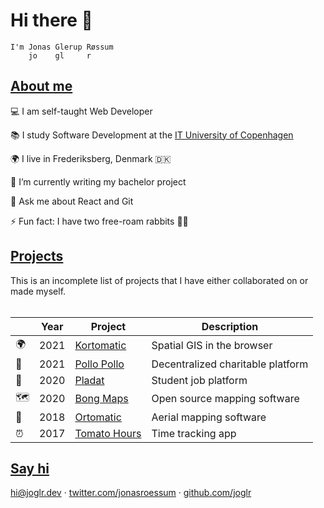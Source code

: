# Hi there 👋

```
I'm Jonas Glerup Røssum
    jo    gl     r
```

## [About me](#about-me)

💻 I am self-taught Web Developer

📚 I study Software Development at the [IT University of Copenhagen](https://itu.dk)

🌍 I live in Frederiksberg, Denmark 🇩🇰

🌱 I’m currently writing my bachelor project

💬 Ask me about React and Git

⚡ Fun fact: I have two free-roam rabbits 🐇🐇

## [Projects](#projects)

This is an incomplete list of projects that I have either collaborated on or made myself.
<br/><br/>

| &nbsp; | Year | Project                                                 | Description                       |
| ------ | ---- | ------------------------------------------------------- | --------------------------------- |
| 🌍     | 2021 | [Kortomatic](https://kortomatic.com/)                   | Spatial GIS in the browser        |
| 🐔     | 2021 | [Pollo Pollo](https://pollopollo.org/)                  | Decentralized charitable platform |
| 💼     | 2020 | [Pladat](https://pladat.joglr.dev/)                     | Student job platform              |
| 🗺      | 2020 | [Bong Maps](https://github.com/bong-inc/bong-maps)      | Open source mapping software      |
| 🤖     | 2018 | [Ortomatic](https://apps.dronekompagniet.dk/ortomatic/) | Aerial mapping software           |
| ⏰     | 2017 | [Tomato Hours](https://tomato-hours.joglr.dev/)         | Time tracking app                 |


## [Say hi](#say-hi)

[hi&commat;joglr.dev](mailto:hi@joglr.dev) &middot;
[twitter.com/jonasroessum](https://twitter.com/jonasroessum) &middot;
[github.com/joglr](https://github.com/joglr)
